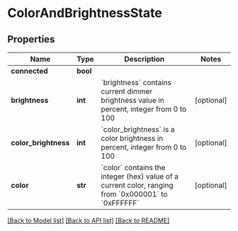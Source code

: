 # ColorAndBrightnessState

## Properties
Name | Type | Description | Notes
------------ | ------------- | ------------- | -------------
**connected** | **bool** |  | 
**brightness** | **int** | &#x60;brightness&#x60; contains current dimmer brightness value in percent, integer from 0 to 100 | [optional] 
**color_brightness** | **int** | &#x60;color_brightness&#x60; is a color brightness in percent, integer from 0 to 100 | [optional] 
**color** | **str** | &#x60;color&#x60; contains the integer (hex) value of a current color, ranging from &#x60;0x000001&#x60; to &#x60;0xFFFFFF&#x60; | [optional] 

[[Back to Model list]](../README.md#documentation-for-models) [[Back to API list]](../README.md#documentation-for-api-endpoints) [[Back to README]](../README.md)

